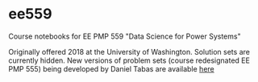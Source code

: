 # ee559
Course notebooks for EE PMP 559 "Data Science for Power Systems"

Originally offered 2018 at the University of Washington. Solution sets are currently hidden. New versions of problem sets (course redesignated EE PMP 555) being developed by Daniel Tabas are available [here](https://dtabas.github.io/eep555uw/)
